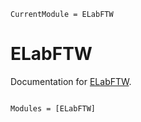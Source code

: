 ```@meta
CurrentModule = ELabFTW
```

# ELabFTW

Documentation for [ELabFTW](https://github.com/MLackner/ELabFTW.jl).

```@index
```

```@autodocs
Modules = [ELabFTW]
```
